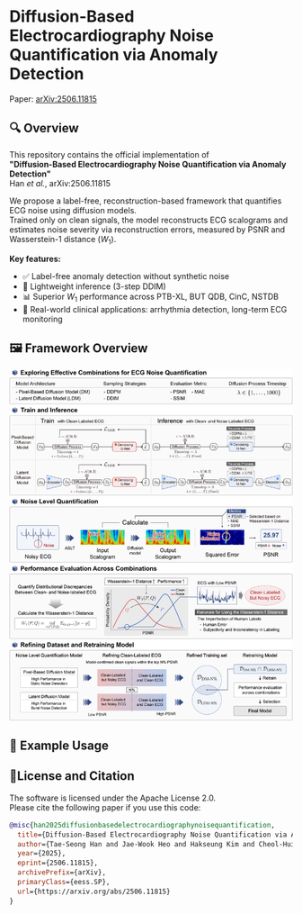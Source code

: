 # Diffusion-Based Electrocardiography Noise Quantification via Anomaly Detection

Paper: [arXiv:2506.11815](https://arxiv.org/abs/2506.11815)

## 🔍 Overview

This repository contains the official implementation of  
**"Diffusion-Based Electrocardiography Noise Quantification via Anomaly Detection"**  
Han *et al.*, arXiv:2506.11815

We propose a label-free, reconstruction-based framework that quantifies ECG noise using diffusion models.  
Trained only on clean signals, the model reconstructs ECG scalograms and estimates noise severity via reconstruction errors, measured by PSNR and Wasserstein-1 distance ($W_1$).

**Key features:**
- ✅ Label-free anomaly detection without synthetic noise
- 🚀 Lightweight inference (3-step DDIM)
- 📊 Superior $W_1$ performance across PTB-XL, BUT QDB, CinC, NSTDB
- 🧠 Real-world clinical applications: arrhythmia detection, long-term ECG monitoring

## 🖼️ Framework Overview

![Framework Overview](figures/figure1.png)

## 🧪 Example Usage

## 📄License and Citation

The software is licensed under the Apache License 2.0.  
Please cite the following paper if you use this code:

```bibtex
@misc{han2025diffusionbasedelectrocardiographynoisequantification,
  title={Diffusion-Based Electrocardiography Noise Quantification via Anomaly Detection}, 
  author={Tae-Seong Han and Jae-Wook Heo and Hakseung Kim and Cheol-Hui Lee and Hyub Huh and Eue-Keun Choi and Dong-Joo Kim},
  year={2025},
  eprint={2506.11815},
  archivePrefix={arXiv},
  primaryClass={eess.SP},
  url={https://arxiv.org/abs/2506.11815}
}
